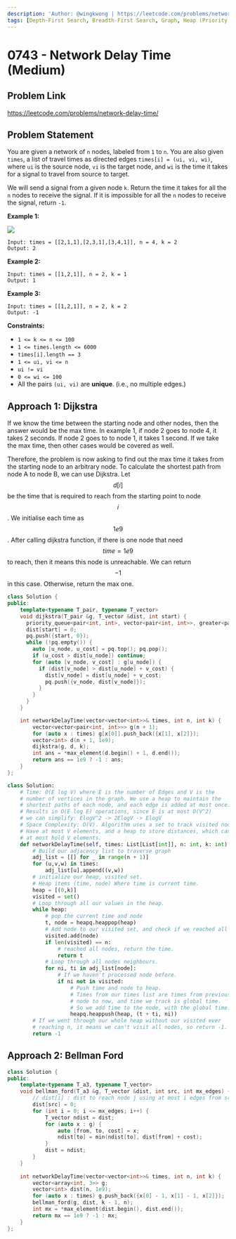 ```yaml
---
description: 'Author: @wingkwong | https://leetcode.com/problems/network-delay-time/'
tags: [Depth-First Search, Breadth-First Search, Graph, Heap (Priority Queue), Shortest Path]
---
```


# 0743 - Network Delay Time (Medium)

## Problem Link

https://leetcode.com/problems/network-delay-time/

## Problem Statement

You are given a network of `n` nodes, labeled from `1` to `n`. You are also given `times`, a list of travel times as directed edges `times[i] = (ui, vi, wi)`, where `ui` is the source node, `vi` is the target node, and `wi` is the time it takes for a signal to travel from source to target.

We will send a signal from a given node `k`. Return the time it takes for all the `n` nodes to receive the signal. If it is impossible for all the `n` nodes to receive the signal, return `-1`.

**Example 1:**

![](https://assets.leetcode.com/uploads/2019/05/23/931\_example\_1.png)

```
Input: times = [[2,1,1],[2,3,1],[3,4,1]], n = 4, k = 2
Output: 2
```

**Example 2:**

```
Input: times = [[1,2,1]], n = 2, k = 1
Output: 1
```

**Example 3:**

```
Input: times = [[1,2,1]], n = 2, k = 2
Output: -1
```

**Constraints:**

* `1 <= k <= n <= 100`
* `1 <= times.length <= 6000`
* `times[i].length == 3`
* `1 <= ui, vi <= n`
* `ui != vi`
* `0 <= wi <= 100`
* All the pairs `(ui, vi)` are **unique**. (i.e., no multiple edges.)

## Approach 1: Dijkstra

If we know the time between the starting node and other nodes, then the answer would be the max time. In example 1, if node 2 goes to node 4, it takes 2 seconds. If node 2 goes to to node 1, it takes 1 second. If we take the max time, then other cases would be covered as well.

Therefore, the problem is now asking to find out the max time it takes from the starting node to an arbitrary node. To calculate the shortest path from node A to node B, we can use Dijkstra. Let $$d[i]$$ be the time that is required to reach from the starting point to node $$i$$. We initialise each time as $$1e9$$. After calling dijkstra function, if there is one node that need $$time = 1e9$$ to reach, then it means this node is unreachable. We can return $$-1$$ in this case. Otherwise, return the max one.

<Tabs>
<TabItem value="cpp" label="C++">
<SolutionAuthor name="@wingkwong"/>

```cpp
class Solution {
public:
    template<typename T_pair, typename T_vector>
    void dijkstra(T_pair &g, T_vector &dist, int start) {
      priority_queue<pair<int, int>, vector<pair<int, int>>, greater<pair<int, int>>> pq;
      dist[start] = 0;
      pq.push({start, 0});
      while (!pq.empty()) {
        auto [u_node, u_cost] = pq.top(); pq.pop();
        if (u_cost > dist[u_node]) continue;
        for (auto [v_node, v_cost] : g[u_node]) {
          if (dist[v_node] > dist[u_node] + v_cost) {
            dist[v_node] = dist[u_node] + v_cost;
            pq.push({v_node, dist[v_node]});
          }
        }
      }
    }

    int networkDelayTime(vector<vector<int>>& times, int n, int k) {
        vector<vector<pair<int, int>>> g(n + 1);
        for (auto x : times) g[x[0]].push_back({x[1], x[2]});
        vector<int> d(n + 1, 1e9);
        dijkstra(g, d, k);
        int ans = *max_element(d.begin() + 1, d.end());
        return ans == 1e9 ? -1 : ans;
    }
};
```

</TabItem>

<TabItem value="python" label="Python">
<SolutionAuthor name="@ColeB2"/>

```py
class Solution:
    # Time: O(E log V) where E is the number of Edges and V is the
    # number of vertices in the graph. We use a heap to maintain the
    # shortest paths of each node, and each edge is added at most once.
    # Results in O(E log E) operations, since E is at most O(V^2)
    # we can simplify: ElogV^2 -> 2ElogV -> ElogV
    # Space Complexity: O(V). Algorithm uses a set to track visited nodes
    # Have at most V elements, and a heap to store distances, which can
    # at most hold V elements.
    def networkDelayTime(self, times: List[List[int]], n: int, k: int) -> int:
        # Build our adjacency list to traverse graph
        adj_list = [[] for _ in range(n + 1)]
        for (u,v,w) in times:
            adj_list[u].append((v,w))
        # initialize our heap, visited set.
        # Heap items (time, node) Where time is current time.
        heap = [(0,k)]
        visited = set()
        # Loop through all our values in the heap.
        while heap:
            # pop the current time and node
            t, node = heapq.heappop(heap)
            # Add node to our visited set, and check if we reached all
            visited.add(node)
            if len(visited) == n:
                # reached all nodes, return the time.
                return t
            # Loop through all nodes neighbours.
            for ni, ti in adj_list[node]:
                # If we haven't processed node before.
                if ni not in visited:
                    # Push time and node to heap.
                    # Times from our times list are times from previous
                    # node to now, and time we track is global time.
                    # So we add time to the node, with the global time.
                    heapq.heappush(heap, (t + ti, ni))
        # If we went through our whole heap without our visited ever
        # reaching n, it means we can't visit all nodes, so return -1.
        return -1
```

</TabItem>
</Tabs>

## Approach 2: Bellman Ford

<Tabs>
<TabItem value="cpp" label="C++">
<SolutionAuthor name="@wingkwong"/>

```cpp
class Solution {
public:
    template<typename T_a3, typename T_vector>
    void bellman_ford(T_a3 &g, T_vector &dist, int src, int mx_edges) {
        // dist[i] : dist to reach node j using at most i edges from src
        dist[src] = 0;
        for (int i = 0; i <= mx_edges; i++) {
            T_vector ndist = dist;
            for (auto x : g) {
                auto [from, to, cost] = x;
                ndist[to] = min(ndist[to], dist[from] + cost);
            }
            dist = ndist;
        }
    }
    
    int networkDelayTime(vector<vector<int>>& times, int n, int k) {
        vector<array<int, 3>> g;
        vector<int> dist(n, 1e9);
        for (auto x : times) g.push_back({x[0] - 1, x[1] - 1, x[2]});
        bellman_ford(g, dist, k - 1, n);
        int mx = *max_element(dist.begin(), dist.end());
        return mx == 1e9 ? -1 : mx;
    }
};
```

</TabItem>
</Tabs>
